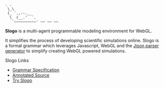     . .
     \_\
     (_ `.,--.__
      \  (__.'  `.
       `~~~~~~~~~~' ~~ ~~ ~~

**Slogo** is a multi-agent programmable modeling environment for WebGL.

It simplifies the process of developing scientific simulations online. Slogo is
a formal grammar which leverages Javascript, WebGL and the [Jison parser
generator](http://github.com/zaach/jison) to simplify creating WebGL powered
simulations.

Slogo Links
* [Grammar Specification](http://hansineffect.github.com/Slogo)
* [Annotated Source](http://hansineffect.github.com/Slogo/index.html)
* [Try Slogo](http://hansineffect.github.com/Slogo/app.html) 
